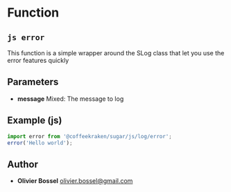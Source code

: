 
# Function


## ```js error ```


This function is a simple wrapper around the SLog class that let you use the error features quickly

## Parameters

- **message**  Mixed: The message to log



## Example (js)

```js
import error from '@coffeekraken/sugar/js/log/error';
error('Hello world');
```


## Author
- **Olivier Bossel** <a href="mailto:olivier.bossel@gmail.com">olivier.bossel@gmail.com</a> 



